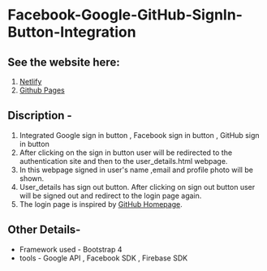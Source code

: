 # Facebook-Google-GitHub-SignIn-Button-Integration
## See the website here:
1. [Netlify](https://festive-agnesi-4abc13.netlify.app/)
2. [Github Pages](https://chetannirdwar.github.io/Login-User-Authentication/)

## Discription -
1. Integrated Google sign in button , Facebook sign in button , GitHub sign in button
2. After clicking on the sign in button user will be redirected to the authentication site and then to the user_details.html webpage.
3. In this webpage signed in user's name ,email and profile photo will be shown.
4. User_details has sign out button. After clicking on sign out button user will be signed out and redirect to the login page again.
5. The login page is inspired by [GitHub Homepage](https://github.com/).

## Other Details-
* Framework used - Bootstrap 4
* tools - Google API , Facebook SDK , Firebase SDK

